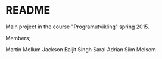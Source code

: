 # README #

Main project in the course "Programutvikling" spring 2015.

Members;


Martin Mellum Jackson
Baljit Singh Sarai
Adrian Siim Melsom 